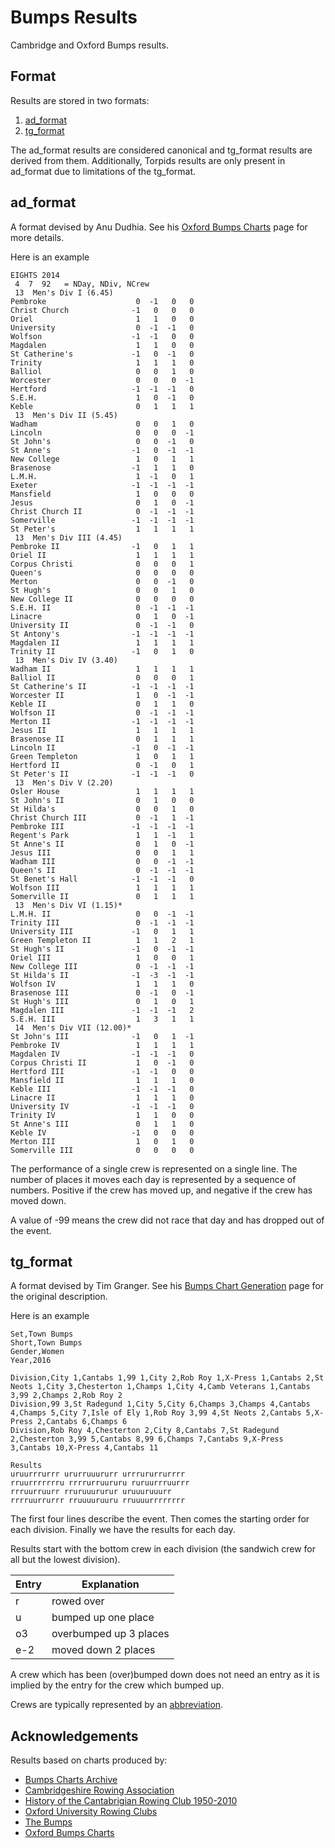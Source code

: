 # Bumps Results

Cambridge and Oxford Bumps results.

## Format

Results are stored in two formats:

1. [ad_format](#ad_format)
1. [tg_format](#tg_format)

The ad_format results are considered canonical and tg_format results are derived from them. Additionally, Torpids results are only present in ad_format due to limitations of the tg_format.

## ad_format

A format devised by Anu Dudhia. See his [Oxford Bumps Charts](http://eodg.atm.ox.ac.uk/user/dudhia/rowing/bumps/) page for more details.

Here is an example

    EIGHTS 2014
     4  7  92   = NDay, NDiv, NCrew
     13  Men's Div I (6.45)
    Pembroke                    0  -1   0   0
    Christ Church              -1   0   0   0
    Oriel                       1   1   0   0
    University                  0  -1  -1   0
    Wolfson                    -1  -1   0   0
    Magdalen                    1   1   0   0
    St Catherine's             -1   0  -1   0
    Trinity                     1   1   1   0
    Balliol                     0   0   1   0
    Worcester                   0   0   0  -1
    Hertford                   -1  -1  -1   0
    S.E.H.                      1   0  -1   0
    Keble                       0   1   1   1
     13  Men's Div II (5.45)
    Wadham                      0   0   1   0
    Lincoln                     0   0   0  -1
    St John's                   0   0  -1   0
    St Anne's                  -1   0  -1  -1
    New College                 1   0   1   1
    Brasenose                  -1   1   1   0
    L.M.H.                      1  -1   0   1
    Exeter                     -1  -1  -1  -1
    Mansfield                   1   0   0   0
    Jesus                       0   1   0  -1
    Christ Church II            0  -1  -1  -1
    Somerville                 -1  -1  -1  -1
    St Peter's                  1   1   1   1
     13  Men's Div III (4.45)
    Pembroke II                -1   0   1   1
    Oriel II                    1   1   1   1
    Corpus Christi              0   0   0   1
    Queen's                     0   0   0   0
    Merton                      0   0  -1   0
    St Hugh's                   0   0   1   0
    New College II              0   0   0   0
    S.E.H. II                   0  -1  -1  -1
    Linacre                     0   1   0  -1
    University II               0  -1  -1   0
    St Antony's                -1  -1  -1  -1
    Magdalen II                 1   1   1   1
    Trinity II                 -1   0   1   0
     13  Men's Div IV (3.40)
    Wadham II                   1   1   1   1
    Balliol II                  0   0   0   1
    St Catherine's II          -1  -1  -1  -1
    Worcester II                1   0  -1  -1
    Keble II                    0   1   1   0
    Wolfson II                  0  -1  -1  -1
    Merton II                  -1  -1  -1  -1
    Jesus II                    1   1   1   1
    Brasenose II                0   1   1   1
    Lincoln II                 -1   0  -1  -1
    Green Templeton             1   0   1   1
    Hertford II                 0  -1   0   1
    St Peter's II              -1  -1  -1   0
     13  Men's Div V (2.20)
    Osler House                 1   1   1   1
    St John's II                0   1   0   0
    St Hilda's                  0   0   1   0
    Christ Church III           0  -1   1  -1
    Pembroke III               -1  -1  -1  -1
    Regent's Park               1   1  -1   1
    St Anne's II                0   1   0  -1
    Jesus III                   0   0   1   1
    Wadham III                  0   0  -1  -1
    Queen's II                  0  -1  -1  -1
    St Benet's Hall            -1  -1  -1   0
    Wolfson III                 1   1   1   1
    Somerville II               0   1   1   1
     13  Men's Div VI (1.15)*
    L.M.H. II                   0   0  -1  -1
    Trinity III                 0  -1  -1  -1
    University III             -1   0   1   1
    Green Templeton II          1   1   2   1
    St Hugh's II               -1   0  -1  -1
    Oriel III                   1   0   0   1
    New College III             0  -1  -1  -1
    St Hilda's II              -1  -3  -1  -1
    Wolfson IV                  1   1   1   0
    Brasenose III               0  -1   0  -1
    St Hugh's III               0   1   0   1
    Magdalen III               -1  -1  -1   2
    S.E.H. III                  1   3   1   1
     14  Men's Div VII (12.00)*
    St John's III              -1   0   1  -1
    Pembroke IV                 1   1   1   1
    Magdalen IV                -1  -1  -1   0
    Corpus Christi II           1   0  -1   0
    Hertford III               -1  -1   0   0
    Mansfield II                1   1   1   0
    Keble III                  -1  -1  -1   0
    Linacre II                  1   1   1   0
    University IV              -1  -1  -1   0
    Trinity IV                  1   1   0   0
    St Anne's III               0   1   1   0
    Keble IV                   -1   0   0   0
    Merton III                  1   0   1   0
    Somerville III              0   0   0   0

The performance of a single crew is represented on a single line. The number of places it moves each day is represented by a sequence of numbers. Positive if the crew has moved up, and negative if the crew has moved down.

A value of -99 means the crew did not race that day and has dropped out of the event.

## tg_format

A format devised by Tim Granger. See his [Bumps Chart Generation](http://www.mcshane.org/bumps/create.html) page for the original description.

Here is an example

    Set,Town Bumps
    Short,Town Bumps
    Gender,Women
    Year,2016

    Division,City 1,Cantabs 1,99 1,City 2,Rob Roy 1,X-Press 1,Cantabs 2,St Neots 1,City 3,Chesterton 1,Champs 1,City 4,Camb Veterans 1,Cantabs 3,99 2,Champs 2,Rob Roy 2
    Division,99 3,St Radegund 1,City 5,City 6,Champs 3,Champs 4,Cantabs 4,Champs 5,City 7,Isle of Ely 1,Rob Roy 3,99 4,St Neots 2,Cantabs 5,X-Press 2,Cantabs 6,Champs 6
    Division,Rob Roy 4,Chesterton 2,City 8,Cantabs 7,St Radegund 2,Chesterton 3,99 5,Cantabs 8,99 6,Champs 7,Cantabs 9,X-Press 3,Cantabs 10,X-Press 4,Cantabs 11

    Results
    uruurrrurrr ururruuururr urrrururrurrrr
    rruurrrrrrru rrrrurruururu ruruurrruurrr
    rrruurruurr rruruuururur uruuuruuurr
    rrrruurrurrr rruuuuruuru rruuuurrrrrrrr

The first four lines describe the event. Then comes the starting order for each division. Finally we have the results for each day.

Results start with the bottom crew in each division (the sandwich crew for all but the lowest division).

| Entry | Explanation            |
| ----- | ---------------------- |
| r     | rowed over             |
| u     | bumped up one place    |
| o3    | overbumped up 3 places |
| e-2   | moved down 2 places    |

A crew which has been (over)bumped down does not need an entry as it is implied by the entry for the crew which bumped up.

Crews are typically represented by an [abbreviation](abbreviations.txt).

## Acknowledgements

Results based on charts produced by:

* [Bumps Charts Archive](http://www.mcshane.org/bumps/)
* [Cambridgeshire Rowing Association](http://www.crarowing.co.uk/town-bumps/about-the-cra-town-bumps/results/historic-bumps-results)
* [History of the Cantabrigian Rowing Club 1950-2010](http://www.cantabsrowing.org.uk/history-of-the-cantabrigian-rowing-club-1950-2010/)
* [Oxford University Rowing Clubs](http://www.ourcs.org.uk/)
* [The Bumps](http://www.thebumps.co.uk/)
* [Oxford Bumps Charts](http://eodg.atm.ox.ac.uk/user/dudhia/rowing/bumps/)
